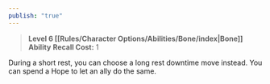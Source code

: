 ```yaml
---
publish: "true"
---
```

> **Level 6 [[Rules/Character Options/Abilities/Bone/index|Bone]] Ability**
> **Recall Cost:** 1

During a short rest, you can choose a long rest downtime move instead. You can spend a Hope to let an ally do the same.
